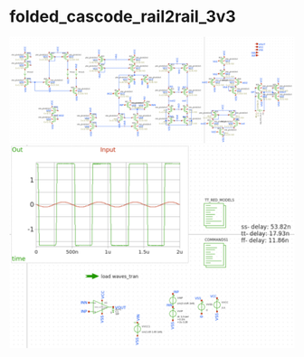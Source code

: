 # folded_cascode_rail2rail_3v3
<img src="schematic.png" width="1500">
<img src="output_tb.png" width="1500">


